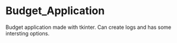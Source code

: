 # Budget_Application
Budget application made with tkinter. Can create logs and has some intersting options.
